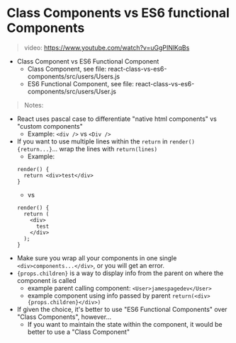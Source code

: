 # Class Components vs ES6 functional Components

> video: https://www.youtube.com/watch?v=uGgPINlKqBs

* Class Component vs ES6 Functional Component
  * Class Component, see file: react-class-vs-es6-components/src/users/Users.js
  * ES6 Functional Component, see file: react-class-vs-es6-components/src/users/User.js

> Notes:
* React uses pascal case to differentiate "native html components" vs "custom components"
  * Example: `<div />` vs `<Div />`
* If you want to use multiple lines within the `return` in `render() {return...}`... wrap the lines with `return(lines)`
  * Example:
  ```
  render() {
    return <div>test</div>
  }
  ```
  * vs
  ```
  render() {
    return (
      <div>
        test
      </div>
    );
  }
  ```
* Make sure you wrap all your components in one single `<div>components...</div>`, or you will get an error.
* `{props.children}` is a way to display info from the parent on where the component is called
  * example parent calling component: `<User>jamespagedev</User>`
  * example component using info passed by parent `return(<div>{props.children}</div>)`
* If given the choice, it's better to use "ES6 Functional Components" over "Class Components", however...
  * If you want to maintain the state within the component, it would be better to use a "Class Component"